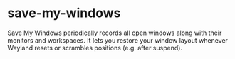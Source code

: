 # save-my-windows
Save My Windows periodically records all open windows along with their monitors and workspaces. It lets you restore your window layout whenever Wayland resets or scrambles positions (e.g. after suspend).
